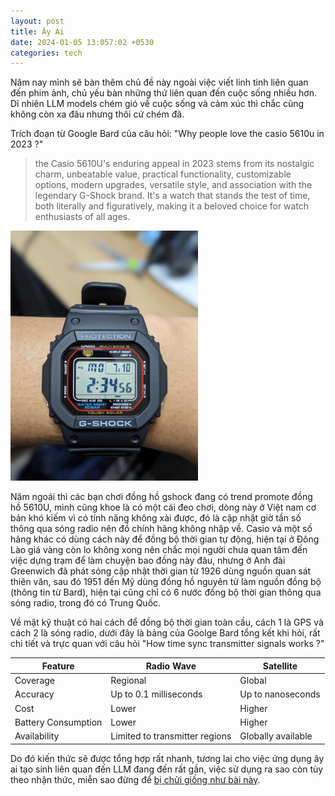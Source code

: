 ```yaml
---
layout: post
title: Ây Ai 
date: 2024-01-05 13:057:02 +0530
categories: tech
---
```


Năm nay mình sẽ bàn thêm chủ đề này ngoài việc viết linh tinh liên quan đến phim ảnh, chủ yếu bàn những thứ liên quan đến cuộc sống nhiều hơn. Dĩ nhiên LLM models chém gió về cuộc sống và cảm xúc thì chắc cũng không còn xa đâu nhưng thôi cứ chém đã. 

Trích đoạn từ Google Bard của câu hỏi: "Why people love the casio 5610u in 2023 ?" 
>the Casio 5610U's enduring appeal in 2023 stems from its nostalgic charm, unbeatable value, practical functionality, customizable options, modern upgrades, versatile style, and association with the legendary G-Shock brand. It's a watch that stands the test of time, both literally and figuratively, making it a beloved choice for watch enthusiasts of all ages.

<img src="https://raw.githubusercontent.com/vdchuyen/chuyen-vn/master/img/gs5610u.jpg" alt="image from reddit" width="300"/>  

Năm ngoái thì các bạn chơi đồng hồ gshock đang có trend promote đồng hồ 5610U, mình cũng khoe là có một cái đeo chơi, dòng này ở Việt nam cơ bản khó kiếm vì có tính năng không xài được, đó là cập nhật giờ tần số thông qua sóng radio nên đồ chính hãng không nhập về. Casio và một số hãng khác có dùng cách này để đồng bộ thời gian tự động, hiện tại ở Đông Lào giá vàng còn lo không xong nên chắc mọi người chưa quan tâm đến việc dựng trạm để làm chuyện bao đồng này đâu, nhưng ở Anh đài Greenwich đã phát sóng cập nhật thời gian từ 1926 dùng nguồn quan sát thiên văn, sau đó 1951 đến Mỹ dùng đồng hồ nguyên tử làm nguồn đồng bộ (thông tin từ Bard), hiện tại cũng chỉ có 6 nước đồng bộ thời gian thông qua sóng radio, trong đó có Trung Quốc. 

Về mặt kỹ thuật có hai cách để đồng bộ thời gian toàn cầu, cách 1 là GPS và cách 2 là sóng radio, dưới đây là bảng của Goolge Bard tổng kết khi hỏi, rất chi tiết và trực quan với câu hỏi "How time sync transmitter signals works ?"

| Feature	| Radio Wave |	Satellite|
|----|----|----|
|Coverage|	Regional	|Global|
|Accuracy|	Up to 0.1 milliseconds	|Up to nanoseconds|
|Cost	|Lower|	Higher|
|Battery Consumption|	Lower|	Higher|
|Availability	|Limited to transmitter regions	|Globally available|

Do đó kiến thức sẽ được tổng hợp rất nhanh, tương lai cho việc ứng dụng ây ai tạo sinh liên quan đến LLM đang đến rất gần, việc sử dụng ra sao còn tùy theo nhận thức, miễn sao đừng để [bị chửi giống như bài này](https://daniel.haxx.se/blog/2024/01/02/the-i-in-llm-stands-for-intelligence/).
